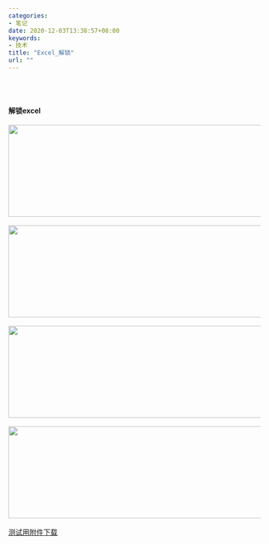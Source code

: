 ```yaml
---
categories:
- 笔记
date: 2020-12-03T13:38:57+08:00
keywords:
- 技术
title: "Excel_解锁"
url: ""
---
```

<br/>
<br/>

#### 解锁excel

<div>
    <img src="/media/note_img/excel/工作表保护_before.png" width="1200px" height="184px"/>
</div>
<br/>
<div>
    <img src="/media/note_img/excel/工作表保护_after.png" width="1200px" height="184px"/>
</div>
<br/>
<div>
    <img src="/media/note_img/excel/工作表保护_修改1.png" width="1200px" height="184px"/>
</div>
<br/>
<div>
    <img src="/media/note_img/excel/工作表保护_修改2.png" width="1200px" height="184px"/>
</div>
<br/>

<div>
    <a href="/media/note_img/excel/LM5145 Wide Vin Synchronous Buck Controller Quickstart Calculator r12-7.xlsm">测试用附件下载</a>
</div>


<br/>
<br/>
<br/>
<br/>
<br/>